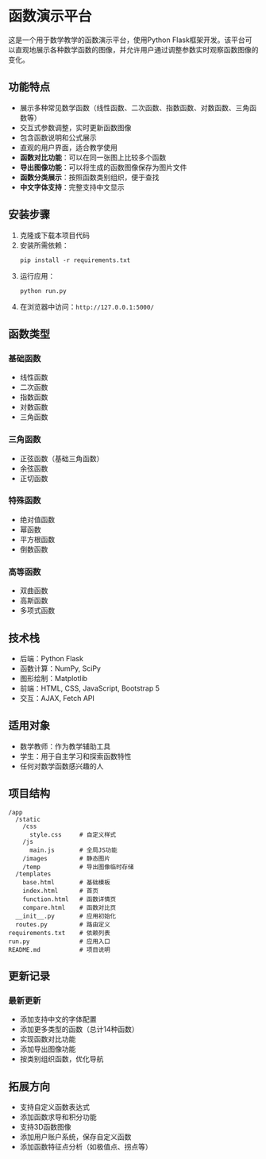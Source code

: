 # 函数演示平台

这是一个用于数学教学的函数演示平台，使用Python Flask框架开发。该平台可以直观地展示各种数学函数的图像，并允许用户通过调整参数实时观察函数图像的变化。

## 功能特点

- 展示多种常见数学函数（线性函数、二次函数、指数函数、对数函数、三角函数等）
- 交互式参数调整，实时更新函数图像
- 包含函数说明和公式展示
- 直观的用户界面，适合教学使用
- **函数对比功能**：可以在同一张图上比较多个函数
- **导出图像功能**：可以将生成的函数图像保存为图片文件
- **函数分类展示**：按照函数类别组织，便于查找
- **中文字体支持**：完整支持中文显示

## 安装步骤

1. 克隆或下载本项目代码
2. 安装所需依赖：
   ```
   pip install -r requirements.txt
   ```
3. 运行应用：
   ```
   python run.py
   ```
4. 在浏览器中访问：`http://127.0.0.1:5000/`

## 函数类型

### 基础函数
- 线性函数
- 二次函数
- 指数函数
- 对数函数
- 三角函数

### 三角函数
- 正弦函数（基础三角函数）
- 余弦函数
- 正切函数

### 特殊函数
- 绝对值函数
- 幂函数
- 平方根函数
- 倒数函数

### 高等函数
- 双曲函数
- 高斯函数
- 多项式函数

## 技术栈

- 后端：Python Flask
- 函数计算：NumPy, SciPy
- 图形绘制：Matplotlib
- 前端：HTML, CSS, JavaScript, Bootstrap 5
- 交互：AJAX, Fetch API

## 适用对象

- 数学教师：作为教学辅助工具
- 学生：用于自主学习和探索函数特性
- 任何对数学函数感兴趣的人

## 项目结构

```
/app
  /static
    /css
      style.css     # 自定义样式
    /js
      main.js       # 全局JS功能
    /images         # 静态图片
    /temp           # 导出图像临时存储
  /templates
    base.html       # 基础模板
    index.html      # 首页
    function.html   # 函数详情页
    compare.html    # 函数对比页
  __init__.py       # 应用初始化
  routes.py         # 路由定义
requirements.txt    # 依赖列表
run.py              # 应用入口
README.md           # 项目说明
```

## 更新记录

### 最新更新
- 添加支持中文的字体配置
- 添加更多类型的函数（总计14种函数）
- 实现函数对比功能
- 添加导出图像功能
- 按类别组织函数，优化导航

## 拓展方向

- 支持自定义函数表达式
- 添加函数求导和积分功能
- 支持3D函数图像
- 添加用户账户系统，保存自定义函数
- 添加函数特征点分析（如极值点、拐点等）
